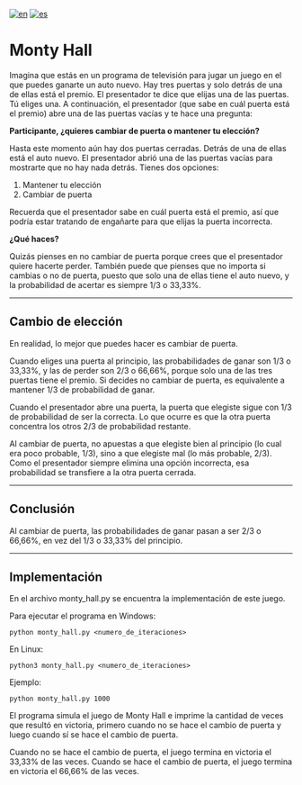 [![en](https://img.shields.io/badge/lang-en-blue.svg)](README.md)
[![es](https://img.shields.io/badge/lang-es-red.svg)](README.es.md)

# Monty Hall

Imagina que estás en un programa de televisión para jugar un juego en el que puedes ganarte un auto nuevo. Hay tres puertas y solo detrás de una de ellas está el premio. El presentador te dice que elijas una de las puertas. Tú eliges una. A continuación, el presentador (que sabe en cuál puerta está el premio) abre una de las puertas vacías y te hace una pregunta:

**Participante, ¿quieres cambiar de puerta o mantener tu elección?**

Hasta este momento aún hay dos puertas cerradas. Detrás de una de ellas está el auto nuevo. El presentador abrió una de las puertas vacías para mostrarte que no hay nada detrás. Tienes dos opciones:

1) Mantener tu elección
2) Cambiar de puerta

Recuerda que el presentador sabe en cuál puerta está el premio, así que podría estar tratando de engañarte para que elijas la puerta incorrecta.

**¿Qué haces?**

Quizás pienses en no cambiar de puerta porque crees que el presentador quiere hacerte perder. También puede que pienses que no importa si cambias o no de puerta, puesto que solo una de ellas tiene el auto nuevo, y la probabilidad de acertar es siempre 1/3 o 33,33%.

---

## Cambio de elección

En realidad, lo mejor que puedes hacer es cambiar de puerta.

Cuando eliges una puerta al principio, las probabilidades de ganar son 1/3 o 33,33%, y las de perder son 2/3 o 66,66%, porque solo una de las tres puertas tiene el premio. Si decides no cambiar de puerta, es equivalente a mantener 1/3 de probabilidad de ganar.

Cuando el presentador abre una puerta, la puerta que elegiste sigue con 1/3 de probabilidad de ser la correcta. Lo que ocurre es que la otra puerta concentra los otros 2/3 de probabilidad restante.

Al cambiar de puerta, no apuestas a que elegiste bien al principio (lo cual era poco probable, 1/3), sino a que elegiste mal (lo más probable, 2/3). Como el presentador siempre elimina una opción incorrecta, esa probabilidad se transfiere a la otra puerta cerrada.

---

## Conclusión

Al cambiar de puerta, las probabilidades de ganar pasan a ser 2/3 o 66,66%, en vez del 1/3 o 33,33% del principio.

---

## Implementación

En el archivo monty_hall.py se encuentra la implementación de este juego.

Para ejecutar el programa en Windows:

``` python monty_hall.py <numero_de_iteraciones> ```

En Linux:

``` python3 monty_hall.py <numero_de_iteraciones> ```

Ejemplo:

``` python monty_hall.py 1000 ```


El programa simula el juego de Monty Hall e imprime la cantidad de veces que resultó en victoria, primero cuando no se hace el cambio de puerta y luego cuando sí se hace el cambio de puerta.

Cuando no se hace el cambio de puerta, el juego termina en victoria el 33,33% de las veces. Cuando se hace el cambio de puerta, el juego termina en victoria el 66,66% de las veces.